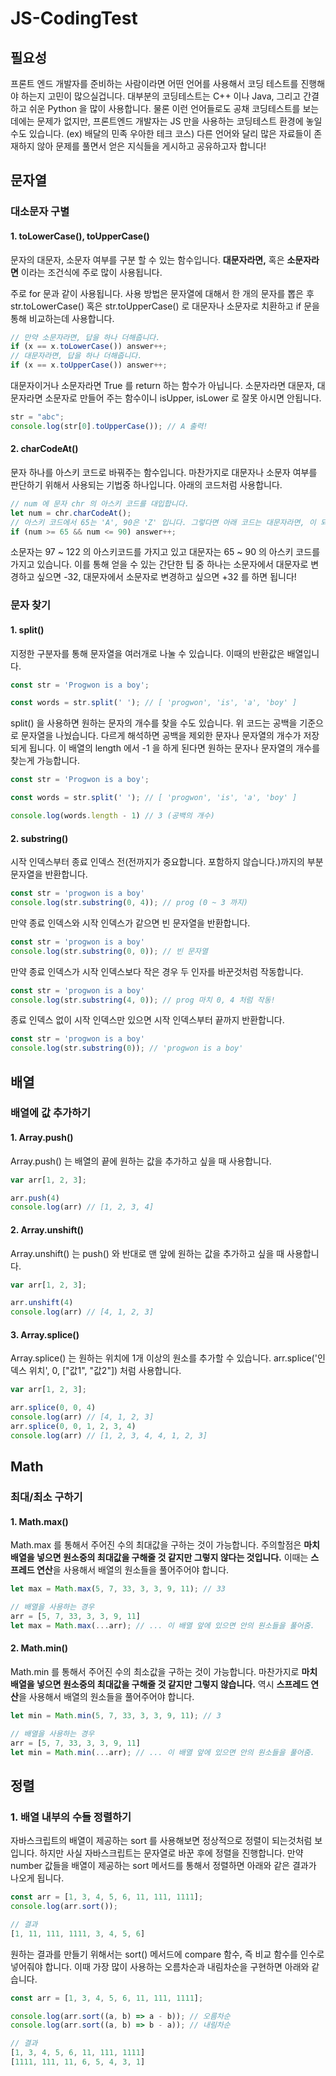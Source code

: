 # JS-CodingTest

## 필요성

프론트 엔드 개발자를 준비하는 사람이라면 어떤 언어를 사용해서 코딩 테스트를 진행해야 하는지 고민이 많으실겁니다. 대부분의 코딩테스트는 C++ 이나 Java, 그리고 간결하고 쉬운 Python 을 많이 사용합니다. 물론 이런 언어들로도 공채 코딩테스트를 보는데에는 문제가 없지만, 프론트엔드 개발자는 JS 만을 사용하는 코딩테스트 환경에 놓일 수도 있습니다. (ex) 배달의 민족 우아한 테크 코스) 다른 언어와 달리 많은 자료들이 존재하지 않아 문제를 풀면서 얻은 지식들을 게시하고 공유하고자 합니다!

## 문자열

### 대소문자 구별

#### 1. toLowerCase(), toUpperCase()

문자의 대문자, 소문자 여부를 구분 할 수 있는 함수입니다. **대문자라면,** 혹은 **소문자라면** 이라는 조건식에 주로 많이 사용됩니다.

주로 for 문과 같이 사용됩니다. 사용 방법은 문자열에 대해서 한 개의 문자를 뽑은 후 str.toLowerCase() 혹은 str.toUpperCase() 로 대문자나 소문자로 치환하고 if 문을 통해 비교하는데 사용합니다.

```javascript
// 만약 소문자라면, 답을 하나 더해줍니다.
if (x == x.toLowerCase()) answer++;
// 대문자라면, 답을 하나 더해줍니다.
if (x == x.toUpperCase()) answer++;
```

대문자이거나 소문자라면 True 를 return 하는 함수가 아닙니다. 소문자라면 대문자, 대문자라면 소문자로 만들어 주는 함수이니 isUpper, isLower 로 잘못 아시면 안됩니다.

```javascript
str = "abc";
console.log(str[0].toUpperCase()); // A 출력!
```

#### 2. charCodeAt()

문자 하나를 아스키 코드로 바꿔주는 함수입니다. 마찬가지로 대문자나 소문자 여부를 판단하기 위해서 사용되는 기법중 하나입니다. 아래의 코드처럼 사용합니다.

```javascript
// num 에 문자 chr 의 아스키 코드를 대입합니다.
let num = chr.charCodeAt();
// 아스키 코드에서 65는 'A', 90은 'Z' 입니다. 그렇다면 아래 코드는 대문자라면, 이 되겠네요.
if (num >= 65 && num <= 90) answer++;
```

소문자는 97 ~ 122 의 아스키코드를 가지고 있고 대문자는 65 ~ 90 의 아스키 코드를 가지고 있습니다. 이를 통해 얻을 수 있는 간단한 팁 중 하나는 소문자에서 대문자로 변경하고 싶으면 -32, 대문자에서 소문자로 변경하고 싶으면 +32 를 하면 됩니다!

### 문자 찾기

#### 1. split()

지정한 구분자를 통해 문자열을 여러개로 나눌 수 있습니다. 이때의 반환값은 배열입니다.

```javascript
const str = 'Progwon is a boy';

const words = str.split(' '); // [ 'progwon', 'is', 'a', 'boy' ]
```

split() 을 사용하면 원하는 문자의 개수를 찾을 수도 있습니다. 위 코드는 공백을 기준으로 문자열을 나눴습니다. 다르게 해석하면 공백을 제외한 문자나 문자열의 개수가 저장되게 됩니다. 이 배열의 length 에서 -1 을 하게 된다면 원하는 문자나 문자열의 개수를 찾는게 가능합니다.

```javascript
const str = 'Progwon is a boy';

const words = str.split(' '); // [ 'progwon', 'is', 'a', 'boy' ]

console.log(words.length - 1) // 3 (공백의 개수)

```

#### 2. substring()

시작 인덱스부터 종료 인덱스 전(전까지가 중요합니다. 포함하지 않습니다.)까지의 부분 문자열을 반환합니다.

```javascript
const str = 'progwon is a boy'
console.log(str.substring(0, 4)); // prog (0 ~ 3 까지)
```

만약 종료 인덱스와 시작 인덱스가 같으면 빈 문자열을 반환합니다.

```javascript
const str = 'progwon is a boy'
console.log(str.substring(0, 0)); // 빈 문자열
```

만약 종료 인덱스가 시작 인덱스보다 작은 경우 두 인자를 바꾼것처럼 작동합니다.

```javascript
const str = 'progwon is a boy'
console.log(str.substring(4, 0)); // prog 마치 0, 4 처럼 작동!
```

종료 인덱스 없이 시작 인덱스만 있으면 시작 인덱스부터 끝까지 반환합니다.

```javascript
const str = 'progwon is a boy'
console.log(str.substring(0)); // 'progwon is a boy' 
```

## 배열

### 배열에 값 추가하기

#### 1. Array.push()

Array.push() 는 배열의 끝에 원하는 값을 추가하고 싶을 때 사용합니다.

```javascript
var arr[1, 2, 3];

arr.push(4)
console.log(arr) // [1, 2, 3, 4]
```

#### 2. Array.unshift()

Array.unshift() 는 push() 와 반대로 맨 앞에 원하는 값을 추가하고 싶을 때 사용합니다.

```javascript
var arr[1, 2, 3];

arr.unshift(4)
console.log(arr) // [4, 1, 2, 3]
```

#### 3. Array.splice()

Array.splice() 는 원하는 위치에 1개 이상의 원소를 추가할 수 있습니다. arr.splice('인덱스 위치', 0, ["값1", "값2"]) 처럼 사용합니다.

```javascript
var arr[1, 2, 3];

arr.splice(0, 0, 4)
console.log(arr) // [4, 1, 2, 3]
arr.splice(0, 0, 1, 2, 3, 4)
console.log(arr) // [1, 2, 3, 4, 4, 1, 2, 3]
```

## Math

### 최대/최소 구하기

#### 1. Math.max()

Math.max 를 통해서 주어진 수의 최대값을 구하는 것이 가능합니다. 주의할점은 **마치 배열을 넣으면 원소중의 최대값을 구해줄 것 같지만 그렇지 않다는 것입니다.** 이때는 **스프레드 연산**을 사용해서 배열의 원소들을 풀어주어야 합니다.

```javascript
let max = Math.max(5, 7, 33, 3, 3, 9, 11); // 33

// 배열을 사용하는 경우
arr = [5, 7, 33, 3, 3, 9, 11]
let max = Math.max(...arr); // ... 이 배열 앞에 있으면 안의 원소들을 풀어줌.
```

#### 2. Math.min()

Math.min 를 통해서 주어진 수의 최소값을 구하는 것이 가능합니다. 마찬가지로 **마치 배열을 넣으면 원소중의 최대값을 구해줄 것 같지만 그렇지 않습니다.** 역시 **스프레드 연산**을 사용해서 배열의 원소들을 풀어주어야 합니다.

```javascript
let min = Math.min(5, 7, 33, 3, 3, 9, 11); // 3

// 배열을 사용하는 경우
arr = [5, 7, 33, 3, 3, 9, 11]
let min = Math.min(...arr); // ... 이 배열 앞에 있으면 안의 원소들을 풀어줌.
```

## 정렬

### 1. 배열 내부의 수들 정렬하기

자바스크립트의 배열이 제공하는 sort 를 사용해보면 정상적으로 정렬이 되는것처럼 보입니다. 하지만 사실 자바스크립트는 문자열로 바꾼 후에 정렬을 진행합니다. 만약 number 값들을 배열이 제공하는 sort 메서드를 통해서 정렬하면 아래와 같은 결과가 나오게 됩니다.

```javascript
const arr = [1, 3, 4, 5, 6, 11, 111, 1111];
console.log(arr.sort());

// 결과
[1, 11, 111, 1111, 3, 4, 5, 6]
```
원하는 결과를 만들기 위해서는 sort() 메서드에 compare 함수, 즉 비교 함수를 인수로 넣어줘야 합니다. 이때 가장 많이 사용하는 오름차순과 내림차순을 구현하면 아래와 같습니다.

```javascript
const arr = [1, 3, 4, 5, 6, 11, 111, 1111];

console.log(arr.sort((a, b) => a - b)); // 오름차순
console.log(arr.sort((a, b) => b - a)); // 내림차순

// 결과
[1, 3, 4, 5, 6, 11, 111, 1111]
[1111, 111, 11, 6, 5, 4, 3, 1]
```
